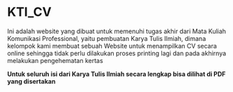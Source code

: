 # KTI_CV
Ini adalah website yang dibuat untuk memenuhi tugas akhir dari Mata Kuliah Komunikasi Professional, yaitu pembuatan Karya Tulis Ilmiah, dimana kelompok kami membuat sebuah Website untuk menampilkan CV secara online sehingga tidak perlu dilakukan proses printing lagi dan pada akhirnya melakukan pengehematan kertas

**Untuk seluruh isi dari Karya Tulis Ilmiah secara lengkap bisa dilihat di PDF yang disertakan**
